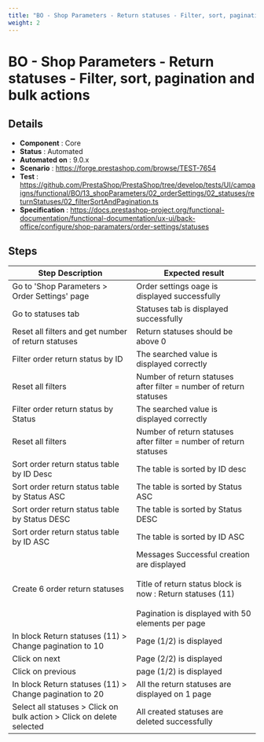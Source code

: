 ```yaml
---
title: "BO - Shop Parameters - Return statuses - Filter, sort, pagination and bulk actions"
weight: 2
---
```


# BO - Shop Parameters - Return statuses - Filter, sort, pagination and bulk actions
## Details
* **Component** : Core
* **Status** : Automated
* **Automated on** : 9.0.x
* **Scenario** : https://forge.prestashop.com/browse/TEST-7654
* **Test** : https://github.com/PrestaShop/PrestaShop/tree/develop/tests/UI/campaigns/functional/BO/13_shopParameters/02_orderSettings/02_statuses/returnStatuses/02_filterSortAndPagination.ts
* **Specification** : https://docs.prestashop-project.org/functional-documentation/functional-documentation/ux-ui/back-office/configure/shop-paramaters/order-settings/statuses

## Steps
| Step Description | Expected result |
| ----- | ----- |
| Go to \'Shop Parameters > Order Settings\' page | Order settings oage is displayed successfully |
| Go to statuses tab | Statuses tab is displayed successfully |
| Reset all filters and get number of return statuses | Return statuses should be above 0 |
| Filter order return status by ID | The searched value is displayed correctly |
| Reset all filters | Number of return statuses after filter = number of return statuses |
| Filter order return status by Status | The searched value is displayed correctly |
| Reset all filters | Number of return statuses after filter = number of return statuses |
| Sort order return status table by ID Desc | The table is sorted by ID desc |
| Sort order return status table by Status ASC | The table is sorted by Status ASC |
| Sort order return status table by Status DESC | The table is sorted by Status DESC |
| Sort order return status table by ID ASC | The table is sorted by ID ASC |
| Create 6 order return statuses | Messages Successful creation are displayed<br><br>Title of return status block is now : Return statuses (11)<br><br>Pagination is displayed with 50 elements per page |
| In block Return statuses (11) > Change pagination to 10 | Page (1/2) is displayed |
| Click on next | Page (2/2) is displayed |
| Click on previous | page (1/2) is displayed |
| In block Return statuses (11) > Change pagination to 20 | All the return statuses are displayed on 1 page |
| Select all statuses > Click on bulk action > Click on delete selected | All created statuses are deleted successfully |
